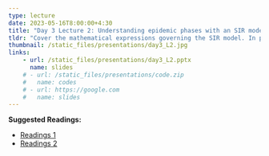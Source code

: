```yaml
---
type: lecture
date: 2023-05-16T8:00:00+4:30
title: "Day 3 Lecture 2: Understanding epidemic phases with an SIR model"
tldr: "Cover the mathematical expressions governing the SIR model. In practice, we will use R to understand an SIR model, understanding model variables, and model parameters."
thumbnail: /static_files/presentations/day3_L2.jpg
links: 
    - url: /static_files/presentations/day3_L2.pptx
      name: slides
    # - url: /static_files/presentations/code.zip
    #   name: codes
    # - url: https://google.com
    #   name: slides
---
```

**Suggested Readings:**
- [Readings 1](http://example.com)
- [Readings 2](http://example.com)
